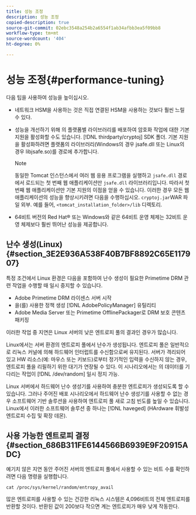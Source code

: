 ```yaml
---
title: 성능 조정
description: 성능 조정
copied-description: true
source-git-commit: 02ebc3548a254b2a6554f1ab34afbb3ea5f09bb8
workflow-type: tm+mt
source-wordcount: '404'
ht-degree: 0%

---
```


# 성능 조정{#performance-tuning}

다음 팁을 사용하여 성능을 높이십시오.

* 네트워크 HSM을 사용하는 것은 직접 연결된 HSM을 사용하는 것보다 훨씬 느릴 수 있다.
* 성능을 개선하기 위해 의 플랫폼별 라이브러리를 배포하여 암호화 작업에 대한 기본 지원을 활성화할 수도 있습니다. [!DNL thirdparty/cryptoj] SDK 폴더. 기본 지원을 활성화하려면 플랫폼의 라이브러리(Windows의 경우 jsafe.dll 또는 Linux의 경우 libjsafe.so)를 경로에 추가합니다.

  >[!NOTE]
  >
  >동일한 Tomcat 인스턴스에서 여러 웹 응용 프로그램을 실행하고 `jsafe.dll` 경로에서 로드되는 첫 번째 웹 애플리케이션만 `jsafe.dll` 라이브러리입니다. 따라서 첫 번째 웹 애플리케이션만 기본 지원의 이점을 얻을 수 있습니다. 이러한 경우 모든 웹 애플리케이션의 성능을 향상시키려면 다음을 수행하십시오. `cryptoj.jar`WAR 파일 외부. 예를 들어, `<tomcat_installation_folder>/lib` 디렉토리.

* 64비트 버전의 Red Hat® 또는 Windows와 같은 64비트 운영 체제는 32비트 운영 체제보다 훨씬 뛰어난 성능을 제공합니다.

## 난수 생성(Linux) {#section_3E2E936A538F40B7BF8892C65E117907}

특정 조건에서 Linux 환경은 다음을 포함하여 난수 생성이 필요한 Primetime DRM 관련 작업을 수행할 때 일시 중지할 수 있습니다.

* Adobe Primetime DRM 라이센스 서버 시작
* 을(를) 사용한 정책 생성 [!DNL AdobePolicyManager] 유틸리티
* Adobe Media Server 또는 Primetime OfflinePackager로 DRM 보호 콘텐츠 패키징

이러한 작업 중 지연은 Linux 서버의 낮은 엔트로피 풀의 결과인 경우가 많습니다.

Linux에서는 서버 환경의 엔트로피 풀에서 난수가 생성됩니다. 엔트로피 풀은 일반적으로 리눅스 커널에 의해 하드웨어 인터럽트를 수신함으로써 유지된다. 서버가 격리되어 있고 HW 리소스(예: 마우스 또는 키보드)로부터 정기적인 입력을 수신하지 않는 경우, 엔트로피 풀을 리필하기 위한 대기가 연장될 수 있다. 이 시나리오에서는 의 데이터를 기다리는 작업이 [!DNL /dev/random] 일시 정지 가능.

Linux 서버에서 하드웨어 난수 생성기를 사용하여 충분한 엔트로피가 생성되도록 할 수 있습니다. 그러나 주어진 배포 시나리오에서 하드웨어 난수 생성기를 사용할 수 없는 경우 소프트웨어 기반 솔루션을 사용하여 엔트로피 풀 새로 고침 빈도를 높일 수 있습니다. Linux에서 이러한 소프트웨어 솔루션 중 하나는 [!DNL haveged] (HArdware 휘발성 엔트로피 수집 및 확장 데몬).

## 사용 가능한 엔트로피 결정 {#section_686B311FE6144566B6939E9F20915ADC}

예기치 않은 지연 동안 주어진 서버의 엔트로피 풀에서 사용할 수 있는 비트 수를 확인하려면 다음 명령을 실행합니다.

```
cat /proc/sys/kernel/random/entropy_avail 
```

많은 엔트로피를 사용할 수 있는 건강한 리눅스 시스템은 4,096비트의 전체 엔트로피를 반환할 것이다. 반환된 값이 200보다 작으면 계는 엔트로피가 매우 낮게 작동한다.
